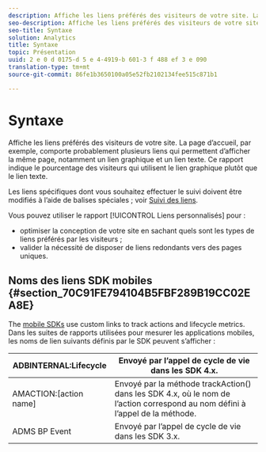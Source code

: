 ```yaml
---
description: Affiche les liens préférés des visiteurs de votre site. La page d’accueil, par exemple, comporte probablement plusieurs liens qui permettent d’afficher la même page, notamment un lien graphique et un lien texte. Ce rapport indique le pourcentage des visiteurs qui utilisent le lien graphique plutôt que le lien texte.
seo-description: Affiche les liens préférés des visiteurs de votre site. La page d’accueil, par exemple, comporte probablement plusieurs liens qui permettent d’afficher la même page, notamment un lien graphique et un lien texte. Ce rapport indique le pourcentage des visiteurs qui utilisent le lien graphique plutôt que le lien texte.
seo-title: Syntaxe
solution: Analytics
title: Syntaxe
topic: Présentation
uuid: 2 e 0 d 0175-d 5 e 4-4919-b 601-3 f 488 ef 3 e 090
translation-type: tm+mt
source-git-commit: 86fe1b3650100a05e52fb2102134fee515c871b1

---
```



# Syntaxe

Affiche les liens préférés des visiteurs de votre site. La page d’accueil, par exemple, comporte probablement plusieurs liens qui permettent d’afficher la même page, notamment un lien graphique et un lien texte. Ce rapport indique le pourcentage des visiteurs qui utilisent le lien graphique plutôt que le lien texte.

Les liens spécifiques dont vous souhaitez effectuer le suivi doivent être modifiés à l’aide de balises spéciales ; voir [Suivi des liens](https://marketing.adobe.com/resources/help/en_US/sc/implement/?f=c_linktracking).

Vous pouvez utiliser le rapport [!UICONTROL Liens personnalisés] pour :

* optimiser la conception de votre site en sachant quels sont les types de liens préférés par les visiteurs ;
* valider la nécessité de disposer de liens redondants vers des pages uniques.

## Noms des liens SDK mobiles {#section_70C91FE794104B5FBF289B19CC02EA8E}

The [mobile SDKs](https://marketing.adobe.com/resources/help/en_US/mobile/home.html) use custom links to track actions and lifecycle metrics. Dans les suites de rapports utilisées pour mesurer les applications mobiles, les noms de lien suivants définis par le SDK peuvent s’afficher :

| ADBINTERNAL:Lifecycle | Envoyé par l’appel de cycle de vie dans les SDK 4.x. |
|---|---|
| AMACTION:[action name] | Envoyé par la méthode trackAction() dans les SDK 4.x, où le nom de l’action correspond au nom défini à l’appel de la méthode. |
| ADMS BP Event | Envoyé par l’appel de cycle de vie dans les SDK 3.x. |

